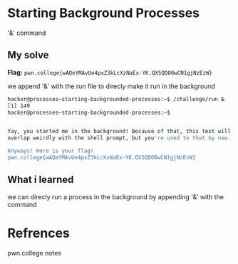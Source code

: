# Starting Background Processes
'&' command

## My solve
**Flag:** `pwn.college{wAQeYMAvUe4pxZ3kLcXzNaEx-YK.QX5QDO0wCN1gjNzEzW}`

we append '&' with the run file to direcly make it run in the background

```bash
hacker@processes~starting-backgrounded-processes:~$ /challenge/run &
[1] 149
hacker@processes~starting-backgrounded-processes:~$ 


Yay, you started me in the background! Because of that, this text will probably 
overlap weirdly with the shell prompt, but you're used to that by now...

Anyways! Here is your flag!
pwn.college{wAQeYMAvUe4pxZ3kLcXzNaEx-YK.QX5QDO0wCN1gjNzEzW}
```

## What i learned
we can direcly run a process in the background by appending '&' with the command

# Refrences
pwn.college notes